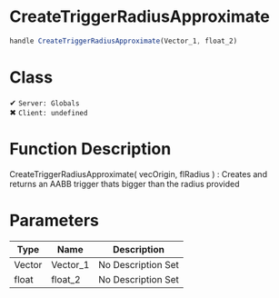 # CreateTriggerRadiusApproximate
```js	
handle CreateTriggerRadiusApproximate(Vector_1, float_2)
```
# Class
✔ `Server: Globals`  
✖ `Client: undefined`  

# Function Description
CreateTriggerRadiusApproximate( vecOrigin, flRadius ) : Creates and returns an AABB trigger thats bigger than the radius provided
# Parameters
Type|Name|Description
--|--|--
Vector|Vector_1|No Description Set
float|float_2|No Description Set
